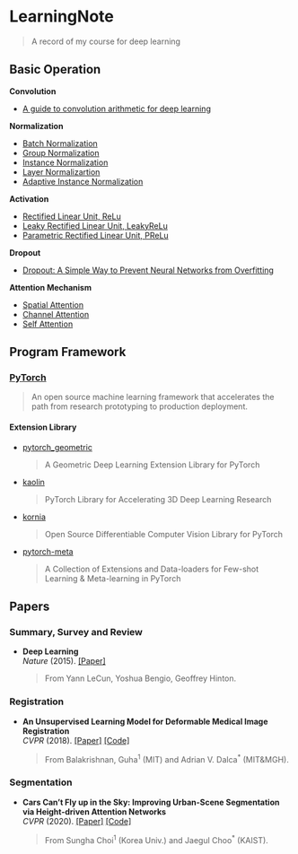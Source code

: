 # LearningNote
> A record of my course for deep learning

## Basic Operation
**Convolution**
- [A guide to convolution arithmetic for deep learning](https://arxiv.org/abs/1603.07285)  

**Normalization**
- [Batch Normalization](https://arxiv.org/abs/1502.03167)
- [Group Normalization](https://arxiv.org/abs/1803.08494)
- [Instance Normalization](https://arxiv.org/abs/1607.08022)
- [Layer Normalizartion](https://arxiv.org/pdf/1607.06450.pdf)
- [Adaptive Instance Normalization](https://arxiv.org/pdf/1703.06868.pdf)

**Activation**  
- [Rectified Linear Unit, ReLu](http://proceedings.mlr.press/v15/glorot11a.html)
- [Leaky Rectified Linear Unit, LeakyReLu](https://ai.stanford.edu/~amaas/papers/relu_hybrid_icml2013_final.pdf)
- [Parametric Rectified Linear Unit, PReLu](https://arxiv.org/abs/1502.01852)  

**Dropout**
- [Dropout: A Simple Way to Prevent Neural Networks from Overfitting](https://pdfs.semanticscholar.org/6c8b/30f63f265c32e26d999aa1fef5286b8308ad.pdf?_ga=2.6613809.2000749700.1589247527-1305559627.1585206618)

**Attention Mechanism**
- [Spatial Attention](https://arxiv.org/pdf/1502.03044.pdf)
- [Channel Attention](http://openaccess.thecvf.com/content_cvpr_2018/CameraReady/1287.pdf)
- [Self Attention](https://arxiv.org/pdf/1805.08318.pdf)

## Program Framework
### [PyTorch](https://pytorch.org/)  
> An open source machine learning framework that accelerates the path from research prototyping to production deployment.

#### Extension Library
- [pytorch_geometric](https://github.com/rusty1s/pytorch_geometric)
  > A Geometric Deep Learning Extension Library for PyTorch
- [kaolin](https://github.com/NVIDIAGameWorks/kaolin)
  > PyTorch Library for Accelerating 3D Deep Learning Research
- [kornia](https://github.com/kornia/kornia)
  > Open Source Differentiable Computer Vision Library for PyTorch
- [pytorch-meta](https://github.com/tristandeleu/pytorch-meta)
  > A Collection of Extensions and Data-loaders for Few-shot Learning & Meta-learning in PyTorch

## Papers
### Summary, Survey and Review
- **Deep Learning**   
  *Nature* (2015). [[Paper]](https://www.nature.com/articles/nature14539)
  > From Yann LeCun, Yoshua Bengio, Geoffrey Hinton.

### Registration
- **An Unsupervised Learning Model for Deformable Medical Image Registration**  
  *CVPR* (2018). [[Paper]](https://arxiv.org/abs/1802.02604) [[Code]](https://github.com/voxelmorph/voxelmorph)
  > From Balakrishnan, Guha<sup>1</sup> (MIT) and Adrian V. Dalca<sup>*</sup> (MIT&MGH).
  
### Segmentation
- **Cars Can’t Fly up in the Sky: Improving Urban-Scene Segmentation via Height-driven Attention Networks**  
  *CVPR* (2020). [[Paper]](https://arxiv.org/pdf/2003.05128.pdf) [[Code]](https://github.com/shachoi/HANet)
  > From Sungha Choi<sup>1</sup> (Korea Univ.) and Jaegul Choo<sup>*</sup> (KAIST).


